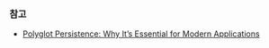 ### 참고
- [Polyglot Persistence: Why It’s Essential for Modern Applications](https://medium.com/tuanhdotnet/polyglot-persistence-why-its-essential-for-modern-applications-83d9b1681a53)